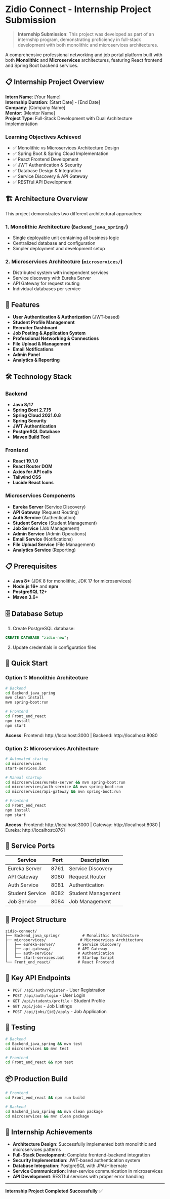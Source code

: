 # Zidio Connect - Internship Project Submission

> **Internship Submission**: This project was developed as part of an internship program, demonstrating proficiency in full-stack development with both monolithic and microservices architectures.

A comprehensive professional networking and job portal platform built with both **Monolithic** and **Microservices** architectures, featuring React frontend and Spring Boot backend services.

## 📋 Internship Project Overview

**Intern Name**: [Your Name]  
**Internship Duration**: [Start Date] - [End Date]  
**Company**: [Company Name]  
**Mentor**: [Mentor Name]  
**Project Type**: Full-Stack Development with Dual Architecture Implementation

### Learning Objectives Achieved
- ✅ Monolithic vs Microservices Architecture Design
- ✅ Spring Boot & Spring Cloud Implementation
- ✅ React Frontend Development
- ✅ JWT Authentication & Security
- ✅ Database Design & Integration
- ✅ Service Discovery & API Gateway
- ✅ RESTful API Development

## 🏗️ Architecture Overview

This project demonstrates two different architectural approaches:

### 1. **Monolithic Architecture** (`Backend_java_spring/`)
- Single deployable unit containing all business logic
- Centralized database and configuration
- Simpler deployment and development setup

### 2. **Microservices Architecture** (`microservices/`)
- Distributed system with independent services
- Service discovery with Eureka Server
- API Gateway for request routing
- Individual databases per service

## 🚀 Features

- **User Authentication & Authorization** (JWT-based)
- **Student Profile Management**
- **Recruiter Dashboard**
- **Job Posting & Application System**
- **Professional Networking & Connections**
- **File Upload & Management**
- **Email Notifications**
- **Admin Panel**
- **Analytics & Reporting**

## 🛠️ Technology Stack

### Backend
- **Java 8/17**
- **Spring Boot 2.7.15**
- **Spring Cloud 2021.0.8**
- **Spring Security**
- **JWT Authentication**
- **PostgreSQL Database**
- **Maven Build Tool**

### Frontend
- **React 19.1.0**
- **React Router DOM**
- **Axios for API calls**
- **Tailwind CSS**
- **Lucide React Icons**

### Microservices Components
- **Eureka Server** (Service Discovery)
- **API Gateway** (Request Routing)
- **Auth Service** (Authentication)
- **Student Service** (Student Management)
- **Job Service** (Job Management)
- **Admin Service** (Admin Operations)
- **Email Service** (Notifications)
- **File Upload Service** (File Management)
- **Analytics Service** (Reporting)

## 📋 Prerequisites

- **Java 8+** (JDK 8 for monolithic, JDK 17 for microservices)
- **Node.js 16+** and **npm**
- **PostgreSQL 12+**
- **Maven 3.6+**

## 🗄️ Database Setup

1. Create PostgreSQL database:
```sql
CREATE DATABASE "zidio-new";
```

2. Update credentials in configuration files

## 🚀 Quick Start

### Option 1: Monolithic Architecture

```bash
# Backend
cd Backend_java_spring
mvn clean install
mvn spring-boot:run

# Frontend
cd Front_end_react
npm install
npm start
```

**Access**: Frontend: http://localhost:3000 | Backend: http://localhost:8080

### Option 2: Microservices Architecture

```bash
# Automated startup
cd microservices
start-services.bat

# Manual startup
cd microservices/eureka-server && mvn spring-boot:run
cd microservices/auth-service && mvn spring-boot:run
cd microservices/api-gateway && mvn spring-boot:run

# Frontend
cd Front_end_react
npm install
npm start
```

**Access**: Frontend: http://localhost:3000 | Gateway: http://localhost:8080 | Eureka: http://localhost:8761

## 🔧 Service Ports

| Service | Port | Description |
|---------|------|-------------|
| Eureka Server | 8761 | Service Discovery |
| API Gateway | 8080 | Request Router |
| Auth Service | 8081 | Authentication |
| Student Service | 8082 | Student Management |
| Job Service | 8084 | Job Management |

## 📁 Project Structure

```
zidio-connect/
├── Backend_java_spring/          # Monolithic Architecture
├── microservices/               # Microservices Architecture
│   ├── eureka-server/          # Service Discovery
│   ├── api-gateway/            # API Gateway
│   ├── auth-service/           # Authentication
│   └── start-services.bat      # Startup Script
└── Front_end_react/            # React Frontend
```

## 📝 Key API Endpoints

- `POST /api/auth/register` - User Registration
- `POST /api/auth/login` - User Login
- `GET /api/students/profile` - Student Profile
- `GET /api/jobs` - Job Listings
- `POST /api/jobs/{id}/apply` - Job Application

## 🧪 Testing

```bash
# Backend
cd Backend_java_spring && mvn test
cd microservices && mvn test

# Frontend
cd Front_end_react && npm test
```

## 📦 Production Build

```bash
# Frontend
cd Front_end_react && npm run build

# Backend
cd Backend_java_spring && mvn clean package
cd microservices && mvn clean package
```

## 🎯 Internship Achievements

- **Architecture Design**: Successfully implemented both monolithic and microservices patterns
- **Full-Stack Development**: Complete frontend-backend integration
- **Security Implementation**: JWT-based authentication system
- **Database Integration**: PostgreSQL with JPA/Hibernate
- **Service Communication**: Inter-service communication in microservices
- **API Development**: RESTful services with proper error handling

---

**Internship Project Completed Successfully** ✅